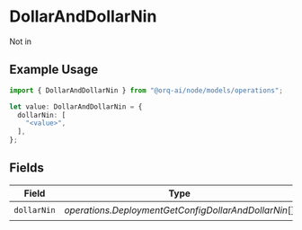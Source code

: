 # DollarAndDollarNin

Not in

## Example Usage

```typescript
import { DollarAndDollarNin } from "@orq-ai/node/models/operations";

let value: DollarAndDollarNin = {
  dollarNin: [
    "<value>",
  ],
};
```

## Fields

| Field                                                | Type                                                 | Required                                             | Description                                          |
| ---------------------------------------------------- | ---------------------------------------------------- | ---------------------------------------------------- | ---------------------------------------------------- |
| `dollarNin`                                          | *operations.DeploymentGetConfigDollarAndDollarNin*[] | :heavy_check_mark:                                   | N/A                                                  |